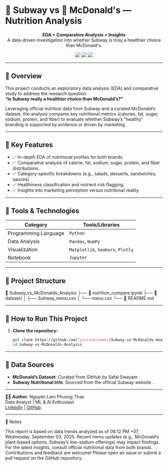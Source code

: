 # 🥪 Subway vs 🍔 McDonald's — Nutrition Analysis

<p align="center">
  <b>EDA + Comparative Analysis + Insights</b><br>
  A data-driven investigation into whether Subway is truly a healthier choice than McDonald's.
</p>

<p align="center">
  <img src="https://img.shields.io/badge/Language-Python-blue?style=flat-square" />
  <img src="https://img.shields.io/badge/Visualization-Matplotlib%20|%20Seaborn%20|%20Plotly-brightgreen?style=flat-square" />
  <img src="https://img.shields.io/badge/Analysis-EDA%20|%20Comparative%20Study-orange?style=flat-square" />
</p>

---

## 📌 Overview

This project conducts an exploratory data analysis (EDA) and comparative study to address the research question:  
**“Is Subway really a healthier choice than McDonald’s?”**

Leveraging official nutrition data from Subway and a curated McDonald’s dataset, the analysis compares key nutritional metrics (calories, fat, sugar, sodium, protein, and fiber) to evaluate whether Subway’s "healthy" branding is supported by evidence or driven by marketing.

---

## 🧠 Key Features

- ✅ In-depth EDA of nutritional profiles for both brands.
- ✅ Comparative analysis of calorie, fat, sodium, sugar, protein, and fiber distributions.
- ✅ Category-specific breakdowns (e.g., salads, desserts, sandwiches, sauces).
- ✅ Healthiness classification and nutrient risk flagging.
- ✅ Insights into marketing perception versus nutritional reality.

---

## 🧪 Tools & Technologies

| Category             | Tools/Libraries                   |
|----------------------|-----------------------------------|
| Programming Language | `Python`                          |
| Data Analysis        | `Pandas`, `NumPy`                 |
| Visualization        | `Matplotlib`, `Seaborn`, `Plotly` |
| Notebook             | `Jupyter`                         |

---

## 📂 Project Structure

📁 Subway_vs_McDonalds_Analysis
├── 📘 nutrition_compare.ipynb
├── 📁 dataset/
│   ├── Subway_menu.csv
│   └── menu.csv
└── 📄 README.md

---

## 🚀 How to Run This Project

1. **Clone the repository:**
   ```bash
   git clone https://github.com/[yourusername]/Subway-vs-McDonalds-Analysis.git
   cd Subway-vs-McDonalds-Analysis

---
## 📂 Data Sources

- **McDonald’s Dataset**: Curated from GitHub by Safal Swayam [](https://github.com/Safalswayam/McDonald-s_Menu_Full_Analysis/tree/main).
- **Subway Nutritional Info**: Sourced from the official Subway website [](https://www.subway.com/en-AU/).

---

👨‍💻 **Author**: Nguyen Lam Phuong Thao  
Data Analyst | ML & AI Enthusiast  
[LinkedIn](https://www.linkedin.com/in/thao-nguyen-852352276/) | [GitHub](https://github.com/nguyen-lam-phuong-thao)

---

📌 Notes

This report is based on data trends analyzed as of 06:12 PM +07, Wednesday, September 03, 2025. Recent menu updates (e.g., McDonald’s plant-based options, Subway’s low-sodium offerings) may impact findings. For the latest insights, consult official nutritional data from both brands.
Contributions and feedback are welcome! Please open an issue or submit a pull request on the GitHub repository.
